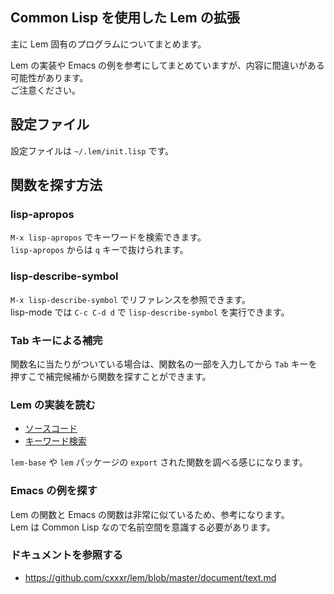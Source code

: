 ## Common Lisp を使用した Lem の拡張

主に Lem 固有のプログラムについてまとめます。

Lem の実装や Emacs の例を参考にしてまとめていますが、内容に間違いがある可能性があります。  
ご注意ください。

## 設定ファイル

設定ファイルは `~/.lem/init.lisp` です。

## 関数を探す方法

### lisp-apropos

`M-x lisp-apropos` でキーワードを検索できます。  
`lisp-apropos` からは `q` キーで抜けられます。

### lisp-describe-symbol

`M-x lisp-describe-symbol` でリファレンスを参照できます。  
lisp-mode では `C-c C-d d` で `lisp-describe-symbol` を実行できます。

### Tab キーによる補完

関数名に当たりがついている場合は、関数名の一部を入力してから `Tab` キーを押すこで補完候補から関数を探すことができます。

### Lem の実装を読む

- [ソースコード](https://github.com/cxxxr/lem/tree/master/lib)
- [キーワード検索](https://github.com/cxxxr/lem/search)

`lem-base` や `lem` パッケージの `export` された関数を調べる感じになります。

### Emacs の例を探す

Lem の関数と Emacs の関数は非常に似ているため、参考になります。  
Lem は Common Lisp なので名前空間を意識する必要があります。

### ドキュメントを参照する

- https://github.com/cxxxr/lem/blob/master/document/text.md


